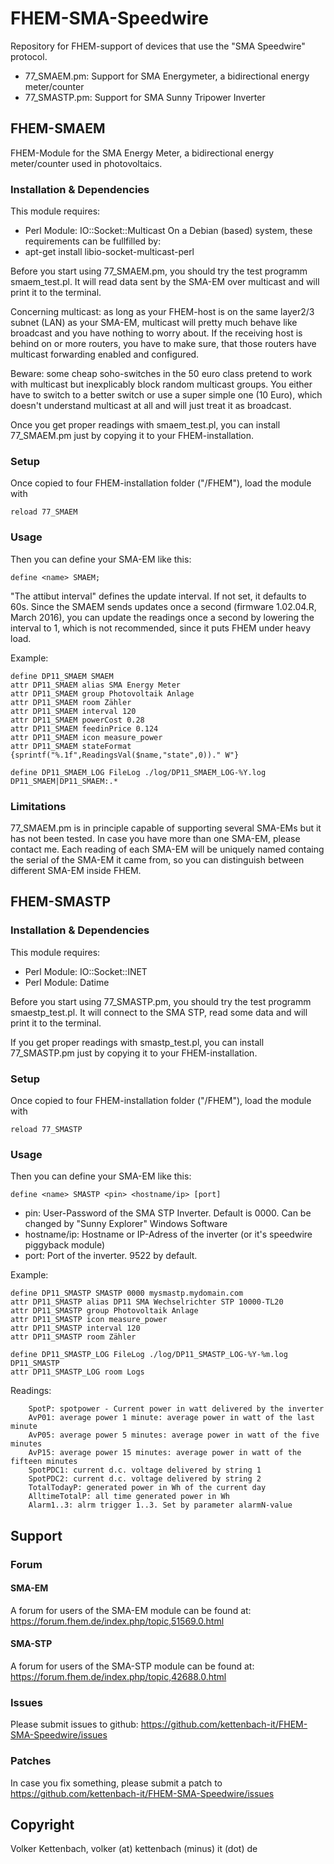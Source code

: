 # FHEM-SMA-Speedwire
Repository for FHEM-support of devices that use the "SMA Speedwire" protocol.

* 77_SMAEM.pm: Support for SMA Energymeter, a bidirectional energy meter/counter
* 77_SMASTP.pm: Support for SMA Sunny Tripower Inverter


## FHEM-SMAEM
FHEM-Module for the SMA Energy Meter, a bidirectional energy meter/counter 
used in photovoltaics.

### Installation & Dependencies

This module requires:
- Perl Module: IO::Socket::Multicast
On a Debian (based) system, these requirements can be fullfilled by:
- apt-get install libio-socket-multicast-perl

Before you start using 77_SMAEM.pm, you should try the test
programm smaem_test.pl. It will read data sent by the SMA-EM
over multicast and will print it to the terminal.

Concerning multicast: as long as your FHEM-host is on the same layer2/3 subnet (LAN)
as your SMA-EM, multicast will pretty much behave like broadcast and
you have nothing to worry about.
If the receiving host is behind on or more routers, you have to make sure,
that those routers have multicast forwarding enabled and configured.

Beware: some cheap soho-switches in the 50 euro class pretend to work with 
multicast but inexplicably block random multicast groups. 
You either have to switch to a better switch or use a super simple one (10 Euro),
which doesn't understand multicast at all and will just treat it as broadcast.

Once you get proper readings with smaem_test.pl, you can install 77_SMAEM.pm
just by copying it to your FHEM-installation.

### Setup

Once copied to four FHEM-installation folder ("/FHEM"), load the module with

	reload 77_SMAEM

### Usage

Then you can define your SMA-EM like this: 

	define <name> SMAEM;

"The attibut interval" defines the update interval. If not set, it defaults to 60s. 
Since the SMAEM sends updates once a second (firmware 1.02.04.R, March 2016), 
you can update the readings once a second by lowering the interval to 1, which 
is not recommended, since it puts FHEM under heavy load. 

Example:

	define DP11_SMAEM SMAEM
	attr DP11_SMAEM alias SMA Energy Meter
	attr DP11_SMAEM group Photovoltaik Anlage
	attr DP11_SMAEM room Zähler
	attr DP11_SMAEM interval 120
	attr DP11_SMAEM powerCost 0.28
	attr DP11_SMAEM feedinPrice 0.124
	attr DP11_SMAEM icon measure_power
	attr DP11_SMAEM stateFormat {sprintf("%.1f",ReadingsVal($name,"state",0))." W"}

	define DP11_SMAEM_LOG FileLog ./log/DP11_SMAEM_LOG-%Y.log DP11_SMAEM|DP11_SMAEM:.*


### Limitations
77_SMAEM.pm is in principle capable of supporting several SMA-EMs but it has not been tested.
In case you have more than one SMA-EM, please contact me.
Each reading of each SMA-EM will be uniquely named containg the serial of the SMA-EM it came from,
so you can distinguish between different SMA-EM inside FHEM.


## FHEM-SMASTP

### Installation & Dependencies

This module requires:
- Perl Module: IO::Socket::INET
- Perl Module: Datime

Before you start using 77_SMASTP.pm, you should try the test
programm smaestp_test.pl. It will connect to the SMA STP, read some data
and will print it to the terminal.

If you get proper readings with smastp_test.pl, you can install 77_SMASTP.pm
just by copying it to your FHEM-installation.

### Setup

Once copied to four FHEM-installation folder ("/FHEM"), load the module with

	reload 77_SMASTP

### Usage

Then you can define your SMA-EM like this: 

	define <name> SMASTP <pin> <hostname/ip> [port]

* pin: User-Password of the SMA STP Inverter. Default is 0000. Can be changed by "Sunny Explorer" Windows Software
* hostname/ip: Hostname or IP-Adress of the inverter (or it's speedwire piggyback module)
* port: Port of the inverter. 9522 by default.

Example:

	define DP11_SMASTP SMASTP 0000 mysmastp.mydomain.com
	attr DP11_SMASTP alias DP11 SMA Wechselrichter STP 10000-TL20
	attr DP11_SMASTP group Photovoltaik Anlage
	attr DP11_SMASTP icon measure_power
	attr DP11_SMASTP interval 120
	attr DP11_SMASTP room Zähler

	define DP11_SMASTP_LOG FileLog ./log/DP11_SMASTP_LOG-%Y-%m.log  DP11_SMASTP
	attr DP11_SMASTP_LOG room Logs

Readings:

        SpotP: spotpower - Current power in watt delivered by the inverter
        AvP01: average power 1 minute: average power in watt of the last minute
        AvP05: average power 5 minutes: average power in watt of the five minutes
        AvP15: average power 15 minutes: average power in watt of the fifteen minutes
        SpotPDC1: current d.c. voltage delivered by string 1
        SpotPDC2: current d.c. voltage delivered by string 2
        TotalTodayP: generated power in Wh of the current day
        AlltimeTotalP: all time generated power in Wh
        Alarm1..3: alrm trigger 1..3. Set by parameter alarmN-value


## Support

### Forum
#### SMA-EM
A forum for users of the SMA-EM module can be found at:
https://forum.fhem.de/index.php/topic,51569.0.html

#### SMA-STP
A forum for users of the SMA-STP module can be found at:
https://forum.fhem.de/index.php/topic,42688.0.html

### Issues
Please submit issues to github:
https://github.com/kettenbach-it/FHEM-SMA-Speedwire/issues

### Patches
In case you fix something, please submit a patch to
https://github.com/kettenbach-it/FHEM-SMA-Speedwire/issues

## Copyright
Volker Kettenbach, volker (at) kettenbach (minus) it (dot) de

